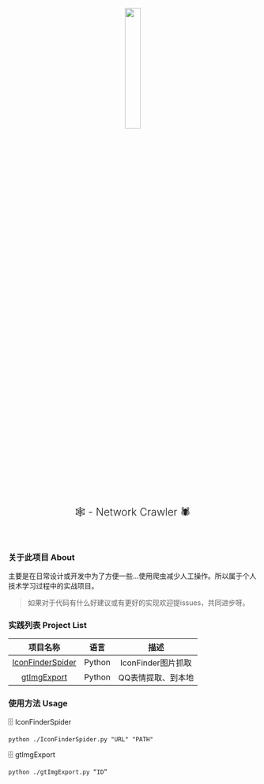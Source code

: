 <p align="center">
<img src="https://i.loli.net/2021/02/22/Yxuj3divSfaV7bA.png" alt=""  width=25% height=25%>
<h2 align="center" style="text-align: center; font-weight: 300;">🕸️ - Network Crawler 🕷️</h2>
<p align="center">
<img src="https://img.shields.io/github/languages/top/FreeXMelody/NetworkCrawler?style=for-the-badge" alt="">
<img src="https://img.shields.io/bitbucket/issues/FreeXMelody/NetworkCrawler?style=for-the-badge" alt="">
</p>
</p>


### 关于此项目 About
主要是在日常设计或开发中为了方便一些...使用爬虫减少人工操作。所以属于个人技术学习过程中的实战项目。
> 如果对于代码有什么好建议或有更好的实现欢迎提issues，共同进步呀。

### 实践列表 Project List
|                        项目名称                         |  语言  |        描述        |
| :-----------------------------------------------------: | :----: | :----------------: |
| [IconFinderSpider](./PythonCrawler/IconFinderSpider.py) | Python | IconFinder图片抓取 |
|      [gtImgExport](./PythonCrawler/gtImgExport.py)      | Python | QQ表情提取、到本地 |

### 使用方法 Usage
🗄️ IconFinderSpider 
```
python ./IconFinderSpider.py "URL" "PATH"
```

🗄️ gtImgExport 
```
python ./gtImgExport.py “ID”
```

